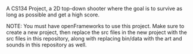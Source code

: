 A CS134 Project, a 2D top-down shooter where the goal is to survive as long as possible and get a high score.

NOTE: You must have openFrameworks to use this project. Make sure to create a new project, then replace the src files in the new project with the src files in this repository, along with replacing bin/data with the art and sounds in this repository as well.
